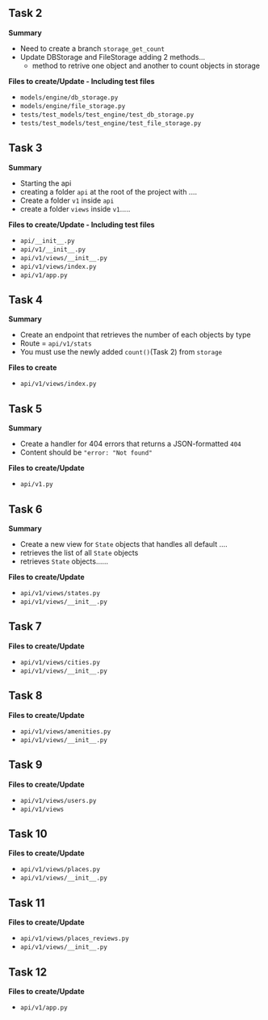 ## Task 2

**Summary**

-   Need to create a branch `storage_get_count`
-   Update DBStorage and FileStorage adding 2 methods...
    -   method to retrive one object and another to count objects in storage

**Files to create/Update - Including test files**

-   `models/engine/db_storage.py`
-   `models/engine/file_storage.py`
-   `tests/test_models/test_engine/test_db_storage.py`
-   `tests/test_models/test_engine/test_file_storage.py`

## Task 3

**Summary**

-   Starting the api
-   creating a folder `api` at the root of the project with ....
-   Create a folder `v1` inside `api`
-   create a folder `views` inside `v1`.....

**Files to create/Update - Including test files**

-   `api/__init__.py`
-   `api/v1/__init__.py`
-   `api/v1/views/__init__.py`
-   `api/v1/views/index.py`
-   `api/v1/app.py`

## Task 4

**Summary**

-   Create an endpoint that retrieves the number of each objects by type
-   Route = `api/v1/stats`
-   You must use the newly added `count()`(Task 2) from `storage`

**Files to create**

-   `api/v1/views/index.py`

## Task 5

**Summary**

-   Create a handler for 404 errors that returns a JSON-formatted `404`
-   Content should be `"error: "Not found"`

**Files to create/Update**

-   `api/v1.py`

## Task 6

**Summary**

-   Create a new view for `State` objects that handles all default ....
-   retrieves the list of all `State` objects
-   retrieves `State` objects......

**Files to create/Update**

-   `api/v1/views/states.py`
-   `api/v1/views/__init__.py`

## Task 7

**Files to create/Update**

-   `api/v1/views/cities.py`
-   `api/v1/views/__init__.py`

## Task 8

**Files to create/Update**

-   `api/v1/views/amenities.py`
-   `api/v1/views/__init__.py`

## Task 9

**Files to create/Update**

-   `api/v1/views/users.py`
-   `api/v1/views`

## Task 10

**Files to create/Update**

-   `api/v1/views/places.py`
-   `api/v1/views/__init__.py`

## Task 11

**Files to create/Update**

-   `api/v1/views/places_reviews.py`
-   `api/v1/views/__init__.py`

## Task 12

**Files to create/Update**

-   `api/v1/app.py`
